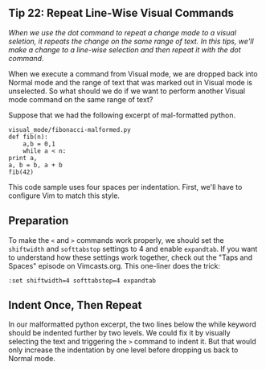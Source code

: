 Tip 22: Repeat Line-Wise Visual Commands
----------------------------------------

_When we use the dot command to repeat a change made to a visual seletion, it
repeats the change on the same range of text. In this tips, we'll make a change
to a line-wise selection and then repeat it with the dot command._

When we execute a command from Visual mode, we are dropped back into Normal
mode and the range of text that was marked out in Visual mode is unselected. So
what should we do if we want to perform another Visual mode command on the same
range of text?

Suppose that we had the following excerpt of mal-formatted python.

```
visual_mode/fibonacci-malformed.py
def fib(n):
    a,b = 0,1
    while a < n:
print a,
a, b = b, a + b
fib(42)
```

This code sample uses four spaces per indentation. First, we'll have to
configure Vim to match this style.


Preparation
-----------

To make the `<` and `>` commands work properly, we should set the `shiftwidth`
and `softtabstop` settings to 4 and enable `expandtab`. If you want to
understand how these settings work together, check out the "Taps and Spaces"
episode on Vimcasts.org. This one-liner does the trick:

```
:set shiftwidth=4 softtabstop=4 expandtab
```

Indent Once, Then Repeat
------------------------

In our malformatted python excerpt, the two lines below the while keyword
should be indented further by two levels. We could fix it by visually selecting
the text and triggering the `>` command to indent it. But that would only
increase the indentation by one level before dropping us back to Normal mode.


